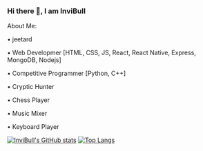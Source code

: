### Hi there 👋, I am InviBull

About Me: 

   • jeetard
   
   • Web Developmer [HTML, CSS, JS, React, React Native, Express, MongoDB, Nodejs]
   
   • Competitive Programmer [Python, C++]
   
   • Cryptic Hunter
   
   • Chess Player
   
   • Music Mixer
   
   • Keyboard Player

[![InviBull's GitHub stats](https://github-readme-stats.vercel.app/api?username=invibull&show_icons=true&include_all_commits=true&count_private=true)](https://github.com/anuraghazra/github-readme-stats) [![Top Langs](https://github-readme-stats.vercel.app/api/top-langs/?username=invibull&count_private=true@layout=compact)](https://github.com/anuraghazra/github-readme-stats)
